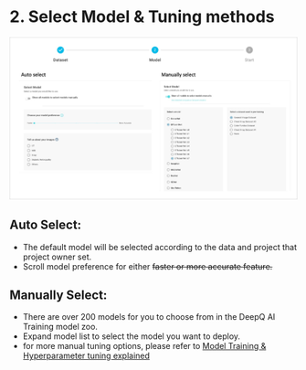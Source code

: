 # 2. Select Model & Tuning methods

![](../../.gitbook/assets/4-05.png)

## Auto Select:

* The default model will be selected according to the data and project that project owner set. 
* Scroll model preference for either ~~faster or more accurate feature.~~ 

## Manually Select:

* There are over 200 models for you to choose from in the DeepQ AI Training model zoo. 
* Expand model list to select the model you want to deploy. 
* for more manual tuning options, please refer to [Model Training & Hyperparameter tuning explained](../model-training-and-hyperparameter-tuning-explained.md)

